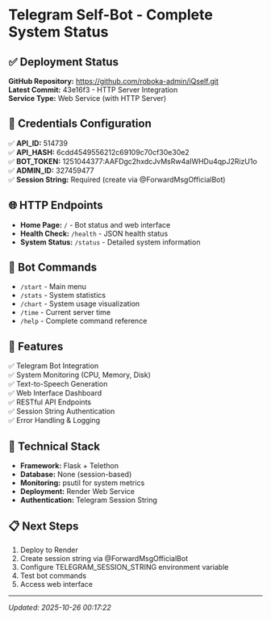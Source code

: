 # Telegram Self-Bot - Complete System Status

## ✅ Deployment Status
**GitHub Repository:** https://github.com/roboka-admin/iQself.git  
**Latest Commit:** 43e16f3 - HTTP Server Integration  
**Service Type:** Web Service (with HTTP Server)  

## 🔑 Credentials Configuration
✅ **API_ID:** 514739  
✅ **API_HASH:** 6cdd4549556212c69109c70cf30e30e2  
✅ **BOT_TOKEN:** 1251044377:AAFDgc2hxdcJvMsRw4aIWHDu4qpJ2RizU1o  
✅ **ADMIN_ID:** 327459477  
✅ **Session String:** Required (create via @ForwardMsgOfficialBot)  

## 🌐 HTTP Endpoints
- **Home Page:** `/` - Bot status and web interface
- **Health Check:** `/health` - JSON health status
- **System Status:** `/status` - Detailed system information

## 🤖 Bot Commands
- `/start` - Main menu
- `/stats` - System statistics
- `/chart` - System usage visualization
- `/time` - Current server time
- `/help` - Complete command reference

## 🚀 Features
✅ Telegram Bot Integration  
✅ System Monitoring (CPU, Memory, Disk)  
✅ Text-to-Speech Generation  
✅ Web Interface Dashboard  
✅ RESTful API Endpoints  
✅ Session String Authentication  
✅ Error Handling & Logging  

## 🔧 Technical Stack
- **Framework:** Flask + Telethon
- **Database:** None (session-based)
- **Monitoring:** psutil for system metrics
- **Deployment:** Render Web Service
- **Authentication:** Telegram Session String

## 📋 Next Steps
1. Deploy to Render
2. Create session string via @ForwardMsgOfficialBot
3. Configure TELEGRAM_SESSION_STRING environment variable
4. Test bot commands
5. Access web interface

---
*Updated: 2025-10-26 00:17:22*